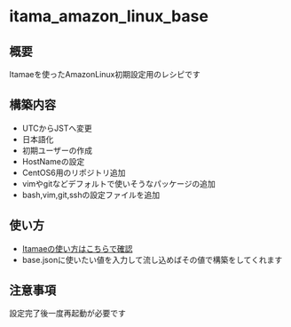 # itama_amazon_linux_base
## 概要
Itamaeを使ったAmazonLinux初期設定用のレシピです

## 構築内容
- UTCからJSTへ変更
- 日本語化
- 初期ユーザーの作成
- HostNameの設定
- CentOS6用のリポジトリ追加
- vimやgitなどデフォルトで使いそうなパッケージの追加
- bash,vim,git,sshの設定ファイルを追加

## 使い方
- [Itamaeの使い方はこちらで確認](https://itamae.kitchen/)
- base.jsonに使いたい値を入力して流し込めばその値で構築をしてくれます
## 注意事項
設定完了後一度再起動が必要です